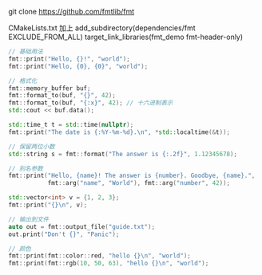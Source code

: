 git clone https://github.com/fmtlib/fmt

CMakeLists.txt 加上
add_subdirectory(dependencies/fmt EXCLUDE_FROM_ALL)
target_link_libraries(fmt_demo fmt-header-only)

```c++
// 基础用法
fmt::print("Hello, {}!", "world");
fmt::print("Hello, {0}, {0}", "world");

// 格式化
fmt::memory_buffer buf;
fmt::format_to(buf, "{}", 42);
fmt::format_to(buf, "{:x}", 42); // 十六进制表示
std::cout << buf.data();

std::time_t t = std::time(nullptr);
fmt::print("The date is {:%Y-%m-%d}.\n", *std::localtime(&t));

// 保留两位小数
std::string s = fmt::format("The answer is {:.2f}", 1.12345678);

// 别名参数
fmt::print("Hello, {name}! The answer is {number}. Goodbye, {name}.",
           fmt::arg("name", "World"), fmt::arg("number", 42));

std::vector<int> v = {1, 2, 3};
fmt::print("{}\n", v);

// 输出到文件
auto out = fmt::output_file("guide.txt");
out.print("Don't {}", "Panic");

// 颜色
fmt::print(fmt::color::red, "hello {}\n", "world");
fmt::print(fmt::rgb(10, 50, 63), "hello {}\n", "world");
```